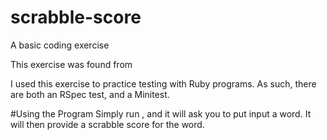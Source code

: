 # scrabble-score
A basic coding exercise

This exercise was found from <script src="https://gist.github.com/elle/b9739bc21eb348916a60622f3fb6e2e4.js"></script>

I used this exercise to practice testing with Ruby programs.  As such, there are both an RSpec test, and a Minitest.

#Using the Program
Simply run <script>ruby init.rb</script>, and it will ask you to put input a word.  It will then provide a scrabble score for the word.
